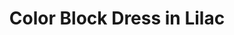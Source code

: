 ---
title: Color Block Dress in Lilac
price: RUB 5,270

description: The top is made of soft and natural nude cotton fabric, which feels really nice on your skin, and the bottom is made of crease-resistant poly-viscose. Loose silhouette gives comfort and freedom of movement. The collar has a button closure on the back. And, here is your part of design – a transparent chest pocket, which you fill with whatever you want.

composition: 40% cotton, 30% polyester, 30% viscose
sizes: Available in two sizes (S, M)
---
